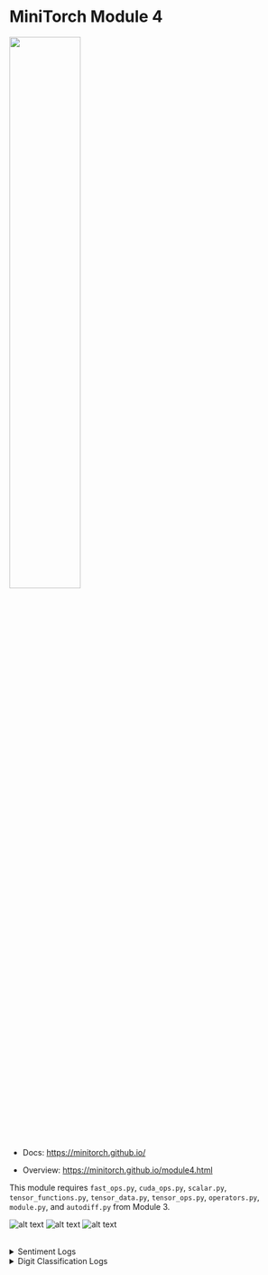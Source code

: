 # MiniTorch Module 4

<img src="https://minitorch.github.io/minitorch.svg" width="50%">

* Docs: https://minitorch.github.io/

* Overview: https://minitorch.github.io/module4.html

This module requires `fast_ops.py`, `cuda_ops.py`, `scalar.py`, `tensor_functions.py`, `tensor_data.py`, `tensor_ops.py`, `operators.py`, `module.py`, and `autodiff.py` from Module 3.


![alt text](<Screenshot 2024-09-26 at 9.43.41 PM.png>) ![alt text](<Screenshot 2024-09-26 at 9.47.46 PM.png>) ![alt text](<Screenshot 2024-09-26 at 9.54.48 PM.png>)

<br>
<details>
  <summary>Sentiment Logs</summary>
Epoch 1, loss 31.540143335894854, train accuracy: 48.22%
Validation accuracy: 48.00%
Best Valid accuracy: 48.00%
Epoch 2, loss 31.28255316865762, train accuracy: 48.00%
Validation accuracy: 48.00%
Best Valid accuracy: 48.00%
Epoch 3, loss 31.062404153363605, train accuracy: 52.22%
Validation accuracy: 52.00%
Best Valid accuracy: 52.00%
Epoch 4, loss 30.871862138793873, train accuracy: 54.44%
Validation accuracy: 59.00%
Best Valid accuracy: 59.00%
Epoch 5, loss 30.72311386181878, train accuracy: 58.22%
Validation accuracy: 56.00%
Best Valid accuracy: 59.00%
Epoch 6, loss 30.53801594242657, train accuracy: 58.67%
Validation accuracy: 51.00%
Best Valid accuracy: 59.00%
Epoch 7, loss 30.25123816611614, train accuracy: 59.56%
Validation accuracy: 56.00%
Best Valid accuracy: 59.00%
Epoch 8, loss 29.924800230160187, train accuracy: 61.78%
Validation accuracy: 55.00%
Best Valid accuracy: 59.00%
Epoch 9, loss 29.659754809456498, train accuracy: 64.89%
Validation accuracy: 66.00%
Best Valid accuracy: 66.00%
Epoch 10, loss 29.220017477272133, train accuracy: 64.89%
Validation accuracy: 57.00%
Best Valid accuracy: 66.00%
Epoch 11, loss 28.851252857318, train accuracy: 66.22%
Validation accuracy: 64.00%
Best Valid accuracy: 66.00%
Epoch 12, loss 28.58507574826587, train accuracy: 68.22%
Validation accuracy: 65.00%
Best Valid accuracy: 66.00%
Epoch 13, loss 28.319204179887656, train accuracy: 68.89%
Validation accuracy: 56.00%
Best Valid accuracy: 66.00%
Epoch 14, loss 27.781786193312804, train accuracy: 68.44%
Validation accuracy: 65.00%
Best Valid accuracy: 66.00%
Epoch 15, loss 27.057721024318358, train accuracy: 72.67%
Validation accuracy: 64.00%
Best Valid accuracy: 66.00%
Epoch 16, loss 26.553467554620955, train accuracy: 72.22%
Validation accuracy: 68.00%
Best Valid accuracy: 68.00%
Epoch 17, loss 25.71225689747285, train accuracy: 73.11%
Validation accuracy: 64.00%
Best Valid accuracy: 68.00%
Epoch 18, loss 25.107857352869296, train accuracy: 74.22%
Validation accuracy: 72.00%
Best Valid accuracy: 72.00%
Epoch 19, loss 24.73976091621588, train accuracy: 75.78%
Validation accuracy: 72.00%
Best Valid accuracy: 72.00%
Epoch 20, loss 24.277838561686572, train accuracy: 73.56%
Validation accuracy: 70.00%
Best Valid accuracy: 72.00%
Epoch 21, loss 23.38549637451655, train accuracy: 74.89%
Validation accuracy: 71.00%
Best Valid accuracy: 72.00%
Epoch 22, loss 22.750803671827928, train accuracy: 77.56%
Validation accuracy: 71.00%
Best Valid accuracy: 72.00%
Epoch 23, loss 22.00714940086367, train accuracy: 76.44%
Validation accuracy: 68.00%
Best Valid accuracy: 72.00%
Epoch 24, loss 21.560791828079783, train accuracy: 78.22%
Validation accuracy: 75.00%
Best Valid accuracy: 75.00%
Epoch 25, loss 21.214286631203024, train accuracy: 77.56%
Validation accuracy: 73.00%
Best Valid accuracy: 75.00%
Epoch 26, loss 20.494719039843954, train accuracy: 79.11%
Validation accuracy: 78.00%
Best Valid accuracy: 78.00%
Epoch 27, loss 19.190495767772727, train accuracy: 82.00%
Validation accuracy: 76.00%
Best Valid accuracy: 78.00%
Epoch 28, loss 19.433677035061514, train accuracy: 80.67%
Validation accuracy: 77.00%
Best Valid accuracy: 78.00%
Epoch 29, loss 18.113035330338683, train accuracy: 84.00%
Validation accuracy: 77.00%
Best Valid accuracy: 78.00%
Epoch 30, loss 18.243729279978723, train accuracy: 78.67%
Validation accuracy: 79.00%
Best Valid accuracy: 79.00%
Epoch 31, loss 17.828743911326722, train accuracy: 80.67%
Validation accuracy: 73.00%
Best Valid accuracy: 79.00%
Epoch 32, loss 17.396611511507068, train accuracy: 81.56%
Validation accuracy: 72.00%
Best Valid accuracy: 79.00%
Epoch 33, loss 17.016795874087506, train accuracy: 81.11%
Validation accuracy: 79.00%
Best Valid accuracy: 79.00%
Epoch 34, loss 16.12716088435038, train accuracy: 84.44%
Validation accuracy: 72.00%
Best Valid accuracy: 79.00%
Epoch 35, loss 16.08718879612616, train accuracy: 81.78%
Validation accuracy: 79.00%
Best Valid accuracy: 79.00%
  </details>

  <details>
  <summary>Digit Classification Logs</summary>
Epoch 1 loss 2.3118167529229825 valid acc 2/16
Epoch 1 loss 11.540774241323527 valid acc 2/16
Epoch 1 loss 11.52682416285351 valid acc 2/16
Epoch 1 loss 11.56202653650995 valid acc 2/16
Epoch 1 loss 11.479218944126252 valid acc 2/16
Epoch 1 loss 11.505141326031664 valid acc 2/16
Epoch 1 loss 11.499201308133145 valid acc 2/16
Epoch 1 loss 11.451345065023595 valid acc 2/16
Epoch 1 loss 11.421888663596603 valid acc 2/16
Epoch 1 loss 11.395888578203882 valid acc 2/16
Epoch 1 loss 11.074114529413885 valid acc 4/16
Epoch 1 loss 10.827926751651052 valid acc 10/16
Epoch 1 loss 9.803673219288317 valid acc 6/16
Epoch 1 loss 9.725917093374344 valid acc 12/16
Epoch 1 loss 8.365938614737168 valid acc 6/16
Epoch 1 loss 7.415117546683754 valid acc 7/16
Epoch 1 loss 10.064081458839006 valid acc 8/16
Epoch 1 loss 7.716727883643321 valid acc 10/16
Epoch 1 loss 7.620089829864657 valid acc 12/16
Epoch 1 loss 6.7179080615800215 valid acc 12/16
Epoch 1 loss 5.394277957502319 valid acc 11/16
Epoch 1 loss 4.446107062731918 valid acc 14/16
Epoch 1 loss 5.693171575057088 valid acc 7/16
Epoch 1 loss 5.784658918758227 valid acc 12/16
Epoch 1 loss 4.207419855168619 valid acc 8/16
Epoch 1 loss 8.851852649371642 valid acc 12/16
Epoch 1 loss 5.596201759029712 valid acc 13/16
Epoch 1 loss 3.936217235600693 valid acc 11/16
Epoch 1 loss 3.8156257580407873 valid acc 13/16
Epoch 1 loss 3.6421494959072134 valid acc 11/16
Epoch 1 loss 4.961996568467115 valid acc 10/16
Epoch 1 loss 4.233520856916943 valid acc 13/16
Epoch 1 loss 3.3337945834365006 valid acc 12/16
Epoch 1 loss 4.349084212458167 valid acc 13/16
Epoch 1 loss 7.579572545861561 valid acc 10/16
Epoch 1 loss 4.653357768360573 valid acc 12/16
Epoch 1 loss 3.326946640566613 valid acc 10/16
Epoch 1 loss 4.290434646741125 valid acc 13/16
Epoch 1 loss 5.01646130332421 valid acc 14/16
Epoch 1 loss 3.150870363534642 valid acc 14/16
Epoch 1 loss 3.8835184907985494 valid acc 13/16
Epoch 1 loss 4.07010014861375 valid acc 14/16
Epoch 1 loss 3.324972793800379 valid acc 15/16
Epoch 1 loss 2.7924410841712133 valid acc 13/16
Epoch 1 loss 4.6687352127680235 valid acc 13/16
Epoch 1 loss 3.4124104827722834 valid acc 15/16
Epoch 1 loss 4.209250038118769 valid acc 13/16
Epoch 1 loss 3.287676388711394 valid acc 15/16
Epoch 1 loss 2.825656899402642 valid acc 14/16
Epoch 1 loss 3.2467496629378787 valid acc 13/16
Epoch 1 loss 2.9967417162753778 valid acc 13/16
Epoch 1 loss 3.5389253596280916 valid acc 15/16
Epoch 1 loss 3.4801642984857173 valid acc 13/16
Epoch 1 loss 2.482016116480963 valid acc 12/16
Epoch 1 loss 3.9656624236015903 valid acc 14/16
Epoch 1 loss 2.124282065518588 valid acc 14/16
Epoch 1 loss 2.7508750918962295 valid acc 13/16
Epoch 1 loss 4.019574021661466 valid acc 12/16
Epoch 1 loss 3.6166616465538333 valid acc 13/16
Epoch 1 loss 2.2529793456772844 valid acc 14/16
Epoch 1 loss 2.8045627861620446 valid acc 13/16
Epoch 1 loss 3.421082950861927 valid acc 13/16
Epoch 1 loss 3.608069961826478 valid acc 15/16
Epoch 2 loss 0.29901938826747265 valid acc 15/16
Epoch 2 loss 2.332984722439058 valid acc 15/16
Epoch 2 loss 2.906855067828081 valid acc 15/16
Epoch 2 loss 3.1678486047685293 valid acc 15/16
Epoch 2 loss 2.6800654810524898 valid acc 14/16
Epoch 2 loss 2.1760915517200967 valid acc 14/16
Epoch 2 loss 1.9074746172867039 valid acc 14/16
Epoch 2 loss 2.7722018784971882 valid acc 15/16
Epoch 2 loss 4.1381752223577255 valid acc 15/16
Epoch 2 loss 3.053070153984968 valid acc 15/16
Epoch 2 loss 2.411744104968878 valid acc 15/16
Epoch 2 loss 3.6282090705798558 valid acc 15/16
Epoch 2 loss 2.4467052250780608 valid acc 15/16
Epoch 2 loss 2.721121920542063 valid acc 14/16
Epoch 2 loss 2.72664277176743 valid acc 15/16
Epoch 2 loss 1.8600675702948002 valid acc 14/16
Epoch 2 loss 3.476887289798209 valid acc 14/16
Epoch 2 loss 2.3135033456579097 valid acc 15/16
Epoch 2 loss 2.1188671263495276 valid acc 14/16
Epoch 2 loss 2.033136316750255 valid acc 14/16
Epoch 2 loss 1.7908704863402236 valid acc 14/16
Epoch 2 loss 2.3617255309027247 valid acc 15/16
Epoch 2 loss 1.6476534990782556 valid acc 13/16
Epoch 2 loss 2.835456911745117 valid acc 14/16
Epoch 2 loss 1.3185785239712136 valid acc 13/16
Epoch 2 loss 2.799180479305195 valid acc 14/16
Epoch 2 loss 1.8171906886034617 valid acc 14/16
Epoch 2 loss 1.9238523463172073 valid acc 16/16
Epoch 2 loss 2.699493133237172 valid acc 15/16
Epoch 2 loss 1.5124185863028756 valid acc 14/16
Epoch 2 loss 2.4259104038190804 valid acc 13/16
Epoch 2 loss 2.162617775605671 valid acc 14/16
Epoch 2 loss 1.3232625984634245 valid acc 15/16
Epoch 2 loss 1.3816301943556337 valid acc 15/16
Epoch 2 loss 4.853021121609118 valid acc 15/16
Epoch 2 loss 2.3046621486903875 valid acc 15/16
Epoch 2 loss 1.7323569917672332 valid acc 12/16
Epoch 2 loss 2.147353657722743 valid acc 14/16
Epoch 2 loss 2.383398368854384 valid acc 14/16
Epoch 2 loss 2.2267143135074816 valid acc 15/16
Epoch 2 loss 1.8999102691568155 valid acc 16/16
Epoch 2 loss 2.941406388443354 valid acc 16/16
Epoch 2 loss 2.025573328713999 valid acc 15/16
Epoch 2 loss 1.750576537481809 valid acc 16/16
Epoch 2 loss 2.396892342293326 valid acc 15/16
Epoch 2 loss 1.7887810898707555 valid acc 16/16
Epoch 2 loss 1.8711086113197575 valid acc 16/16
Epoch 2 loss 2.1382369770536367 valid acc 16/16
Epoch 2 loss 1.354168896740163 valid acc 16/16
Epoch 2 loss 1.4005813368819502 valid acc 16/16
Epoch 2 loss 0.9985376106417079 valid acc 15/16
Epoch 2 loss 1.4371010536179143 valid acc 15/16
Epoch 2 loss 2.0043752722326227 valid acc 15/16
Epoch 2 loss 1.6634536624776697 valid acc 15/16
Epoch 2 loss 2.5121380604400994 valid acc 15/16
Epoch 2 loss 1.0345910008568657 valid acc 13/16
Epoch 2 loss 1.406332365792315 valid acc 15/16
Epoch 2 loss 1.5927060866038676 valid acc 14/16
Epoch 2 loss 2.116409088762099 valid acc 14/16
Epoch 2 loss 1.347800795991823 valid acc 15/16
Epoch 2 loss 2.2083325125335653 valid acc 13/16
Epoch 2 loss 2.273883732181361 valid acc 13/16
Epoch 2 loss 2.525446045209285 valid acc 14/16
Epoch 3 loss 0.07336561712654094 valid acc 15/16
Epoch 3 loss 1.5637513498550435 valid acc 14/16
Epoch 3 loss 1.9363456251803215 valid acc 16/16
Epoch 3 loss 1.5044908203128098 valid acc 15/16
Epoch 3 loss 1.2326036510354155 valid acc 15/16
Epoch 3 loss 1.601436827826729 valid acc 16/16
Epoch 3 loss 1.459856644820687 valid acc 16/16
Epoch 3 loss 1.2048704092181364 valid acc 16/16
Epoch 3 loss 1.7045309500092198 valid acc 16/16
Epoch 3 loss 1.1850871832664343 valid acc 14/16
Epoch 3 loss 1.7346454890831164 valid acc 15/16
Epoch 3 loss 3.1579635060575737 valid acc 16/16
Epoch 3 loss 2.139850136607091 valid acc 16/16
Epoch 3 loss 3.010421970921483 valid acc 16/16
Epoch 3 loss 2.388685022007677 valid acc 15/16
Epoch 3 loss 2.0109359889348513 valid acc 14/16
Epoch 3 loss 2.657116412606449 valid acc 15/16
Epoch 3 loss 1.764700422423753 valid acc 14/16
Epoch 3 loss 1.4549153426338939 valid acc 15/16
Epoch 3 loss 1.3751282919260053 valid acc 15/16
Epoch 3 loss 1.6545222273047258 valid acc 14/16
Epoch 3 loss 2.1881798114992943 valid acc 14/16
Epoch 3 loss 0.837587071872385 valid acc 16/16
Epoch 3 loss 1.3517879937436619 valid acc 14/16
Epoch 3 loss 1.3582824609932844 valid acc 15/16
Epoch 3 loss 1.7805730183806552 valid acc 16/16
Epoch 3 loss 1.314091533018736 valid acc 16/16
Epoch 3 loss 0.9214909589068738 valid acc 16/16
Epoch 3 loss 1.1234553237508578 valid acc 15/16
Epoch 3 loss 0.7710897222840827 valid acc 15/16
Epoch 3 loss 2.92675203821482 valid acc 13/16
Epoch 3 loss 1.7054221024221174 valid acc 15/16
Epoch 3 loss 0.969449137421673 valid acc 15/16
Epoch 3 loss 1.260948422460993 valid acc 15/16
Epoch 3 loss 1.8623227797270725 valid acc 15/16
Epoch 3 loss 2.2443279521914974 valid acc 14/16
Epoch 3 loss 1.1379361104826535 valid acc 15/16
Epoch 3 loss 1.5273767383162087 valid acc 14/16
Epoch 3 loss 1.184720883870642 valid acc 16/16
Epoch 3 loss 1.3357227883618765 valid acc 15/16
Epoch 3 loss 0.9320958830263288 valid acc 15/16
Epoch 3 loss 1.8711847918140974 valid acc 16/16
Epoch 3 loss 1.3486499459796049 valid acc 15/16
Epoch 3 loss 0.981216528433352 valid acc 15/16
Epoch 3 loss 1.6772280164222015 valid acc 16/16
Epoch 3 loss 0.8612224343463322 valid acc 15/16
Epoch 3 loss 1.3395450550478296 valid acc 15/16
Epoch 3 loss 1.6356214241145524 valid acc 15/16
Epoch 3 loss 0.8057426982532215 valid acc 16/16
Epoch 3 loss 1.4223524484499563 valid acc 16/16
Epoch 3 loss 1.071071870986307 valid acc 15/16
Epoch 3 loss 1.183074731037403 valid acc 16/16
Epoch 3 loss 1.5167627365472742 valid acc 16/16
Epoch 3 loss 1.1379238079291407 valid acc 16/16
Epoch 3 loss 1.306294979762376 valid acc 15/16
Epoch 3 loss 1.208855664664387 valid acc 15/16
Epoch 3 loss 0.8297502177580992 valid acc 14/16
Epoch 3 loss 1.0896189981332354 valid acc 14/16
Epoch 3 loss 1.3327311040127934 valid acc 14/16
Epoch 3 loss 1.481812965640711 valid acc 13/16
Epoch 3 loss 1.5986913059361634 valid acc 13/16
Epoch 3 loss 1.7053019033463759 valid acc 13/16
Epoch 3 loss 1.950776805457175 valid acc 16/16
Epoch 4 loss 0.020209625902295726 valid acc 16/16
Epoch 4 loss 1.1195547663189775 valid acc 15/16
Epoch 4 loss 2.281288945305111 valid acc 15/16
Epoch 4 loss 1.4980188880114766 valid acc 15/16
Epoch 4 loss 0.9926883361414789 valid acc 15/16
Epoch 4 loss 0.6634614075905582 valid acc 15/16
Epoch 4 loss 1.7076987698200896 valid acc 15/16
Epoch 4 loss 1.2224767315226301 valid acc 15/16
Epoch 4 loss 1.9065982403212178 valid acc 15/16
Epoch 4 loss 0.816857759842329 valid acc 15/16
Epoch 4 loss 1.2033529925198243 valid acc 16/16
Epoch 4 loss 1.903948936885031 valid acc 16/16
Epoch 4 loss 1.7708811998678857 valid acc 15/16
Epoch 4 loss 1.9080805877869387 valid acc 15/16
Epoch 4 loss 1.6124726571501529 valid acc 15/16
Epoch 4 loss 1.1753998314555028 valid acc 15/16
Epoch 4 loss 2.1510114893680417 valid acc 15/16
Epoch 4 loss 1.3899647213922806 valid acc 15/16
Epoch 4 loss 1.7161315767160141 valid acc 15/16
Epoch 4 loss 1.3673076810924938 valid acc 15/16
Epoch 4 loss 1.5557020559989307 valid acc 15/16
Epoch 4 loss 0.9298116946813753 valid acc 15/16
Epoch 4 loss 0.48858872283159105 valid acc 15/16
Epoch 4 loss 1.3068389904671829 valid acc 14/16
Epoch 4 loss 0.8217804254773129 valid acc 14/16
Epoch 4 loss 0.9950572099505326 valid acc 15/16
Epoch 4 loss 1.2411693994004163 valid acc 14/16
Epoch 4 loss 1.3560183534540866 valid acc 15/16
Epoch 4 loss 1.4453783056382021 valid acc 15/16
Epoch 4 loss 0.3796715890287959 valid acc 14/16
Epoch 4 loss 1.1104175705120378 valid acc 14/16
Epoch 4 loss 1.1963698197938064 valid acc 13/16
Epoch 4 loss 0.8484847144578429 valid acc 15/16
Epoch 4 loss 1.1150670535814913 valid acc 15/16
Epoch 4 loss 1.6484488181757335 valid acc 16/16
Epoch 4 loss 1.3661355918764504 valid acc 16/16
Epoch 4 loss 1.3066127193195167 valid acc 15/16
Epoch 4 loss 0.9528080483546011 valid acc 15/16
Epoch 4 loss 1.1700507130245794 valid acc 16/16
Epoch 4 loss 1.6148640640536336 valid acc 16/16
Epoch 4 loss 0.5967950398951971 valid acc 16/16
Epoch 4 loss 1.3902113781996537 valid acc 16/16
Epoch 4 loss 0.8986401165655244 valid acc 15/16
Epoch 4 loss 0.7104793936757956 valid acc 15/16
Epoch 4 loss 1.6342515514702303 valid acc 15/16
Epoch 4 loss 1.2893115874245766 valid acc 15/16
Epoch 4 loss 1.1284604743398918 valid acc 16/16
Epoch 4 loss 1.2946722844059422 valid acc 15/16
Epoch 4 loss 1.0167046584047952 valid acc 15/16
Epoch 4 loss 0.9737354758535651 valid acc 16/16
Epoch 4 loss 0.7085443730134904 valid acc 16/16
Epoch 4 loss 0.9528309095392062 valid acc 16/16
Epoch 4 loss 1.2156504689340948 valid acc 15/16
Epoch 4 loss 1.186459979362373 valid acc 15/16
Epoch 4 loss 1.025800013370754 valid acc 16/16
Epoch 4 loss 0.8523500223348959 valid acc 16/16
Epoch 4 loss 1.0178535559723598 valid acc 15/16
Epoch 4 loss 1.4764215237495883 valid acc 15/16
Epoch 4 loss 1.2062715547746605 valid acc 15/16
Epoch 4 loss 0.9723763022572972 valid acc 15/16
Epoch 4 loss 0.9196250492041238 valid acc 15/16
Epoch 4 loss 0.5432825048815484 valid acc 16/16
Epoch 4 loss 1.6923236768345968 valid acc 16/16
Epoch 5 loss 0.01711866097697875 valid acc 16/16
Epoch 5 loss 1.0229639660575416 valid acc 16/16
Epoch 5 loss 1.5584961844378875 valid acc 16/16
Epoch 5 loss 0.9401318544138203 valid acc 16/16
Epoch 5 loss 0.9158947151278205 valid acc 15/16
Epoch 5 loss 0.6454343547608207 valid acc 16/16
Epoch 5 loss 1.4617727683158819 valid acc 15/16
Epoch 5 loss 1.1369470850418537 valid acc 15/16
Epoch 5 loss 1.1195784386289183 valid acc 15/16
Epoch 5 loss 0.6448728841252778 valid acc 16/16
Epoch 5 loss 0.8414580160598626 valid acc 16/16
Epoch 5 loss 2.713002089976727 valid acc 15/16
Epoch 5 loss 1.4397437509399156 valid acc 16/16
Epoch 5 loss 2.559053397551606 valid acc 16/16
Epoch 5 loss 1.305989769853106 valid acc 16/16
Epoch 5 loss 0.9272800571033997 valid acc 15/16
Epoch 5 loss 1.6158142248801401 valid acc 16/16
Epoch 5 loss 1.1204492985827461 valid acc 15/16
Epoch 5 loss 0.7565054091803187 valid acc 16/16
Epoch 5 loss 1.0871799903792172 valid acc 16/16
Epoch 5 loss 0.8304595899037003 valid acc 15/16
Epoch 5 loss 0.8637278898797193 valid acc 16/16
Epoch 5 loss 0.2913584184176001 valid acc 16/16
Epoch 5 loss 0.390071656570688 valid acc 16/16
Epoch 5 loss 0.8551789041907019 valid acc 14/16
Epoch 5 loss 0.8628264795613727 valid acc 16/16
Epoch 5 loss 0.585854995536828 valid acc 16/16
Epoch 5 loss 0.5848398346629206 valid acc 14/16
Epoch 5 loss 0.5464828680387224 valid acc 14/16
Epoch 5 loss 0.3440858909097012 valid acc 15/16
Epoch 5 loss 1.789847413200388 valid acc 15/16
Epoch 5 loss 1.3879037583306724 valid acc 15/16
Epoch 5 loss 0.9283399737351519 valid acc 16/16
Epoch 5 loss 0.6237083381493265 valid acc 15/16
Epoch 5 loss 1.632892737934883 valid acc 16/16
Epoch 5 loss 0.7161511482402099 valid acc 16/16
Epoch 5 loss 0.6364396481326378 valid acc 15/16
Epoch 5 loss 1.1466170392803998 valid acc 14/16
Epoch 5 loss 1.233907455891994 valid acc 15/16
Epoch 5 loss 0.9731964229550857 valid acc 14/16
Epoch 5 loss 0.7689949027996279 valid acc 16/16
Epoch 5 loss 1.5155295839253817 valid acc 16/16
Epoch 5 loss 0.7030683824151824 valid acc 16/16
Epoch 5 loss 0.4723108889464366 valid acc 16/16
Epoch 5 loss 0.8444194660895263 valid acc 15/16
Epoch 5 loss 0.3420784217498772 valid acc 15/16
Epoch 5 loss 1.0159402721202762 valid acc 16/16
Epoch 5 loss 0.9702777456857776 valid acc 16/16
Epoch 5 loss 0.8987924999188976 valid acc 15/16
Epoch 5 loss 1.0540154706336482 valid acc 16/16
Epoch 5 loss 0.39427431561264603 valid acc 16/16
Epoch 5 loss 0.5486262375989829 valid acc 16/16
Epoch 5 loss 1.1837059015121334 valid acc 16/16
Epoch 5 loss 0.5661052103859339 valid acc 16/16
Epoch 5 loss 0.7081008329222991 valid acc 16/16
Epoch 5 loss 0.7048072109953376 valid acc 16/16
Epoch 5 loss 0.8652166323508363 valid acc 16/16
Epoch 5 loss 1.3697479175800142 valid acc 16/16
Epoch 5 loss 0.7618682826859761 valid acc 16/16
Epoch 5 loss 0.6761711611349931 valid acc 16/16
Epoch 5 loss 1.1372638721645245 valid acc 16/16
Epoch 5 loss 0.7484222375346333 valid acc 16/16
Epoch 5 loss 1.3740719486725232 valid acc 16/16
Epoch 6 loss 0.05672950687339588 valid acc 16/16
Epoch 6 loss 0.7295165638190428 valid acc 16/16
Epoch 6 loss 1.4204404357465248 valid acc 16/16
Epoch 6 loss 1.2507975211711242 valid acc 16/16
Epoch 6 loss 0.8493247342415478 valid acc 16/16
Epoch 6 loss 0.6028674591351746 valid acc 16/16
Epoch 6 loss 1.101652304477006 valid acc 16/16
Epoch 6 loss 1.975378559326749 valid acc 16/16
Epoch 6 loss 1.462504457332848 valid acc 15/16
Epoch 6 loss 0.6688295213571269 valid acc 16/16
Epoch 6 loss 0.867105385458528 valid acc 15/16
Epoch 6 loss 1.2912071950981052 valid acc 16/16
Epoch 6 loss 1.2072201100290787 valid acc 16/16
Epoch 6 loss 1.340953697286151 valid acc 16/16
Epoch 6 loss 1.9396597542715184 valid acc 16/16
Epoch 6 loss 1.145425181608819 valid acc 16/16
Epoch 6 loss 1.1587403483485015 valid acc 16/16
Epoch 6 loss 0.9895473571887841 valid acc 16/16
Epoch 6 loss 0.8383164371839102 valid acc 16/16
Epoch 6 loss 0.5164958805033543 valid acc 16/16
Epoch 6 loss 1.254513052074787 valid acc 15/16
Epoch 6 loss 0.8948966843095347 valid acc 15/16
Epoch 6 loss 0.3532343194513818 valid acc 16/16
Epoch 6 loss 0.37747477290587805 valid acc 15/16
Epoch 6 loss 1.0387071964941725 valid acc 16/16
Epoch 6 loss 0.844785578815151 valid acc 16/16
Epoch 6 loss 0.6834823135623157 valid acc 16/16
Epoch 6 loss 0.7430422992153333 valid acc 16/16
Epoch 6 loss 0.5197370719273645 valid acc 16/16
Epoch 6 loss 0.7719366056153343 valid acc 15/16
Epoch 6 loss 0.8874414848251083 valid acc 16/16
Epoch 6 loss 0.6138050880679079 valid acc 16/16
Epoch 6 loss 0.4129305235204098 valid acc 16/16
Epoch 6 loss 0.2547368365472206 valid acc 16/16
Epoch 6 loss 1.1495204991622778 valid acc 16/16
Epoch 6 loss 0.8597807813970249 valid acc 15/16
Epoch 6 loss 0.7210105859177679 valid acc 15/16
Epoch 6 loss 1.4630389384856313 valid acc 16/16
Epoch 6 loss 0.501374577980204 valid acc 15/16
Epoch 6 loss 0.564683947716916 valid acc 15/16
Epoch 6 loss 0.16121974599951902 valid acc 15/16
Epoch 6 loss 1.3212933604094967 valid acc 16/16
Epoch 6 loss 0.8013571911777055 valid acc 16/16
Epoch 6 loss 0.5582854640777511 valid acc 15/16
Epoch 6 loss 0.9981605288083151 valid acc 16/16
Epoch 6 loss 0.6303745206996904 valid acc 16/16
Epoch 6 loss 0.6518652132317888 valid acc 15/16
Epoch 6 loss 0.9289967273246774 valid acc 16/16
Epoch 6 loss 0.9529591243291816 valid acc 16/16
Epoch 6 loss 0.8966118354221588 valid acc 16/16
Epoch 6 loss 0.26998207136461044 valid acc 16/16
Epoch 6 loss 0.47751251422197366 valid acc 15/16
Epoch 6 loss 0.7776648023808771 valid acc 16/16
Epoch 6 loss 0.42310270824239393 valid acc 16/16
Epoch 6 loss 0.5394878254836083 valid acc 16/16
Epoch 6 loss 0.687886446077801 valid acc 16/16
Epoch 6 loss 0.769121252134196 valid acc 16/16
Epoch 6 loss 0.9425724524307654 valid acc 16/16
Epoch 6 loss 1.288743793046839 valid acc 16/16
Epoch 6 loss 0.7614951834832772 valid acc 15/16
Epoch 6 loss 0.9022797870337744 valid acc 14/16
Epoch 6 loss 0.7131338062609369 valid acc 16/16
Epoch 6 loss 0.9811324658611147 valid acc 16/16
Epoch 7 loss 0.007462527694048509 valid acc 16/16
Epoch 7 loss 1.1853327594519922 valid acc 15/16
Epoch 7 loss 1.343337271268601 valid acc 15/16
Epoch 7 loss 0.5323175327156733 valid acc 15/16
Epoch 7 loss 0.5307435372204693 valid acc 15/16
Epoch 7 loss 0.3400946278491841 valid acc 16/16
Epoch 7 loss 0.8366010144225197 valid acc 15/16
Epoch 7 loss 1.1575501962473256 valid acc 16/16
Epoch 7 loss 0.4272282758114516 valid acc 15/16
Epoch 7 loss 0.36064319463078226 valid acc 16/16
Epoch 7 loss 0.9291874681879319 valid acc 16/16
Epoch 7 loss 1.1016125967934902 valid acc 15/16
Epoch 7 loss 0.8670037684903288 valid acc 15/16
Epoch 7 loss 1.018978711203289 valid acc 15/16
Epoch 7 loss 1.7135791069920012 valid acc 15/16
Epoch 7 loss 0.7819273748121356 valid acc 15/16
Epoch 7 loss 1.7983170304074256 valid acc 15/16
Epoch 7 loss 1.0708068857539517 valid acc 15/16
Epoch 7 loss 1.3383472110948345 valid acc 15/16
Epoch 7 loss 0.6248226330970017 valid acc 15/16
Epoch 7 loss 1.0244301367222466 valid acc 14/16
Epoch 7 loss 0.6020179118837193 valid acc 15/16
Epoch 7 loss 0.13316120126355957 valid acc 15/16
Epoch 7 loss 0.46568466210334714 valid acc 14/16
Epoch 7 loss 0.5261433572745995 valid acc 15/16
Epoch 7 loss 0.6067121475844722 valid acc 16/16
Epoch 7 loss 1.0674977698220718 valid acc 16/16
Epoch 7 loss 0.7055769075946388 valid acc 16/16
Epoch 7 loss 0.9662188844911479 valid acc 16/16
Epoch 7 loss 0.3450919316598854 valid acc 15/16
Epoch 7 loss 0.9183385136938539 valid acc 15/16
Epoch 7 loss 0.6483038653579799 valid acc 16/16
Epoch 7 loss 0.468118018153901 valid acc 15/16
Epoch 7 loss 0.8467349333343741 valid acc 15/16
Epoch 7 loss 1.0433477846946781 valid acc 16/16
Epoch 7 loss 0.5239719479412269 valid acc 15/16
Epoch 7 loss 1.356263021713055 valid acc 15/16
Epoch 7 loss 0.8010055193017814 valid acc 16/16
Epoch 7 loss 1.3693517424138781 valid acc 15/16
Epoch 7 loss 0.6926832422685641 valid acc 15/16
Epoch 7 loss 0.450518331734217 valid acc 16/16
Epoch 7 loss 0.8905745126417451 valid acc 16/16
Epoch 7 loss 0.6070693167757328 valid acc 15/16
Epoch 7 loss 0.2633768743861203 valid acc 16/16
Epoch 7 loss 0.8824884744256511 valid acc 16/16
Epoch 7 loss 0.8497999508915184 valid acc 16/16
Epoch 7 loss 1.1223949704590508 valid acc 16/16
Epoch 7 loss 1.0103367599053878 valid acc 16/16
Epoch 7 loss 0.6332320228977749 valid acc 16/16
Epoch 7 loss 0.7090266301076509 valid acc 16/16
Epoch 7 loss 0.6971873542595457 valid acc 16/16
Epoch 7 loss 0.7265403069130781 valid acc 16/16
Epoch 7 loss 0.8742759285809822 valid acc 16/16
Epoch 7 loss 0.3388341839006195 valid acc 16/16
Epoch 7 loss 0.6363737906122977 valid acc 16/16
Epoch 7 loss 0.420658941144771 valid acc 16/16
Epoch 7 loss 0.8327866231438166 valid acc 15/16
Epoch 7 loss 0.8489365241614084 valid acc 15/16
Epoch 7 loss 0.7951417958725192 valid acc 16/16
Epoch 7 loss 0.7332230700518308 valid acc 16/16
Epoch 7 loss 0.6879793543666946 valid acc 16/16
Epoch 7 loss 0.2578120931345194 valid acc 16/16
Epoch 7 loss 0.6238650126423175 valid acc 16/16
Epoch 8 loss 0.012310194450063403 valid acc 16/16
Epoch 8 loss 0.820860748704999 valid acc 15/16
Epoch 8 loss 1.5694846616088276 valid acc 15/16
Epoch 8 loss 0.5798611719098948 valid acc 15/16
Epoch 8 loss 0.6210151726288055 valid acc 15/16
Epoch 8 loss 0.8018531815255445 valid acc 15/16
Epoch 8 loss 1.1934998613621373 valid acc 16/16
Epoch 8 loss 0.8053102539471877 valid acc 16/16
Epoch 8 loss 1.0894416076227853 valid acc 16/16
Epoch 8 loss 0.4774327052788585 valid acc 16/16
Epoch 8 loss 0.6681077648294468 valid acc 16/16
Epoch 8 loss 1.0404937734192536 valid acc 16/16
Epoch 8 loss 1.0239619344446367 valid acc 16/16
Epoch 8 loss 1.1389813448125794 valid acc 16/16
Epoch 8 loss 0.9062988328498067 valid acc 15/16
Epoch 8 loss 1.0264136794727208 valid acc 15/16
Epoch 8 loss 1.5060350525462545 valid acc 16/16
Epoch 8 loss 0.7112840063207478 valid acc 15/16
Epoch 8 loss 0.8166222205046718 valid acc 15/16
Epoch 8 loss 0.5174974949125885 valid acc 15/16
Epoch 8 loss 1.3259195296372392 valid acc 14/16
Epoch 8 loss 0.49960013192418634 valid acc 15/16
Epoch 8 loss 0.2805666161219199 valid acc 16/16
Epoch 8 loss 0.5642198766149823 valid acc 14/16
Epoch 8 loss 0.723218432367853 valid acc 16/16
Epoch 8 loss 1.0806010737386669 valid acc 16/16
Epoch 8 loss 0.6054410988576399 valid acc 16/16
Epoch 8 loss 0.5303700326893054 valid acc 16/16
Epoch 8 loss 0.21714989984090466 valid acc 16/16
Epoch 8 loss 0.37641448489765217 valid acc 15/16
Epoch 8 loss 0.9164555025334176 valid acc 16/16
Epoch 8 loss 0.6355032186611788 valid acc 15/16
Epoch 8 loss 0.4476989625375386 valid acc 16/16
Epoch 8 loss 0.1397855783744244 valid acc 16/16
Epoch 8 loss 0.6527804736819937 valid acc 16/16
Epoch 8 loss 0.47715889538229855 valid acc 16/16
Epoch 8 loss 0.17839250223639835 valid acc 15/16
Epoch 8 loss 0.676000856383673 valid acc 16/16
Epoch 8 loss 0.8475433269827299 valid acc 16/16
Epoch 8 loss 0.9864883202915925 valid acc 16/16
Epoch 8 loss 0.935036446463823 valid acc 16/16
Epoch 8 loss 0.38428316818725405 valid acc 16/16
Epoch 8 loss 0.6407188914643828 valid acc 16/16
Epoch 8 loss 0.4392589220418365 valid acc 16/16
Epoch 8 loss 0.6455985390364615 valid acc 16/16
Epoch 8 loss 0.7860360776544397 valid acc 15/16
Epoch 8 loss 0.7262699228044871 valid acc 16/16
Epoch 8 loss 0.7532890108096321 valid acc 15/16
Epoch 8 loss 0.3077513062507815 valid acc 15/16
Epoch 8 loss 0.5087569625891852 valid acc 16/16
Epoch 8 loss 0.4444694180308828 valid acc 16/16
Epoch 8 loss 0.49230712703813234 valid acc 16/16
Epoch 8 loss 0.9471138299664392 valid acc 16/16
Epoch 8 loss 0.24598052098214562 valid acc 16/16
Epoch 8 loss 0.5702915498005142 valid acc 15/16
Epoch 8 loss 0.6243962111644246 valid acc 16/16
Epoch 8 loss 0.5233508154641603 valid acc 16/16
Epoch 8 loss 0.7601333026783371 valid acc 15/16
Epoch 8 loss 0.6583600595817574 valid acc 15/16
Epoch 8 loss 0.42552215975514274 valid acc 16/16
Epoch 8 loss 0.3457776481244559 valid acc 16/16
Epoch 8 loss 0.3958283405132862 valid acc 15/16
Epoch 8 loss 0.9247925527005054 valid acc 16/16
Epoch 9 loss 0.02657183329194879 valid acc 16/16
Epoch 9 loss 0.7121547409535234 valid acc 16/16
Epoch 9 loss 1.3652156323940663 valid acc 16/16
Epoch 9 loss 0.3285844800752032 valid acc 16/16
Epoch 9 loss 0.3119048717515659 valid acc 16/16
Epoch 9 loss 0.402608912643866 valid acc 16/16
Epoch 9 loss 1.4010651369537297 valid acc 14/16
Epoch 9 loss 0.9420690196837681 valid acc 15/16
Epoch 9 loss 0.4903030257549412 valid acc 15/16
Epoch 9 loss 0.5145043227523447 valid acc 15/16
Epoch 9 loss 0.3013826043416366 valid acc 15/16
Epoch 9 loss 1.278266950376184 valid acc 14/16
Epoch 9 loss 0.6913657252001808 valid acc 14/16
Epoch 9 loss 0.6523257148423725 valid acc 16/16
Epoch 9 loss 1.0843603463376397 valid acc 16/16
Epoch 9 loss 0.7248644934581331 valid acc 15/16
Epoch 9 loss 1.3123688753159735 valid acc 16/16
Epoch 9 loss 1.0396458294567599 valid acc 16/16
Epoch 9 loss 1.115005819759839 valid acc 16/16
Epoch 9 loss 0.6047825677422034 valid acc 15/16
Epoch 9 loss 0.5414128540885906 valid acc 13/16
Epoch 9 loss 0.5201351576119558 valid acc 15/16
Epoch 9 loss 0.17151498423352554 valid acc 15/16
Epoch 9 loss 0.6184467721354412 valid acc 15/16
Epoch 9 loss 0.599078008373757 valid acc 16/16
Epoch 9 loss 0.8650357906005723 valid acc 16/16
Epoch 9 loss 0.6667731089992659 valid acc 16/16
Epoch 9 loss 0.8239238352586595 valid acc 15/16
Epoch 9 loss 0.4056002152112183 valid acc 16/16
Epoch 9 loss 0.17324996542736848 valid acc 16/16
Epoch 9 loss 1.0156595913964146 valid acc 16/16
Epoch 9 loss 0.6187301997094603 valid acc 16/16
Epoch 9 loss 0.3004723826866594 valid acc 16/16
Epoch 9 loss 0.31230652852823254 valid acc 16/16
Epoch 9 loss 0.786007764967176 valid acc 16/16
Epoch 9 loss 0.39618277017379505 valid acc 16/16
Epoch 9 loss 0.6261019536627277 valid acc 14/16
Epoch 9 loss 0.30331878857551253 valid acc 14/16
Epoch 9 loss 0.6542917680925803 valid acc 15/16
Epoch 9 loss 0.8946710069499847 valid acc 15/16
Epoch 9 loss 0.3381418996904905 valid acc 16/16
Epoch 9 loss 0.868913473145813 valid acc 16/16
Epoch 9 loss 0.4041411028300261 valid acc 16/16
Epoch 9 loss 0.6665629705957781 valid acc 16/16
Epoch 9 loss 1.2884614579318474 valid acc 15/16
Epoch 9 loss 0.4245715171532331 valid acc 16/16
Epoch 9 loss 0.6040559223423305 valid acc 16/16
Epoch 9 loss 0.8901635825155417 valid acc 16/16
Epoch 9 loss 0.6927032082887954 valid acc 16/16
Epoch 9 loss 0.4600894589912664 valid acc 16/16
Epoch 9 loss 0.527236543413244 valid acc 16/16
Epoch 9 loss 0.8042905341660588 valid acc 16/16
Epoch 9 loss 0.7948400981497323 valid acc 16/16
Epoch 9 loss 0.48925993440292775 valid acc 15/16
Epoch 9 loss 0.4762904228019814 valid acc 16/16
Epoch 9 loss 0.205815964607272 valid acc 16/16
Epoch 9 loss 0.41178543970622605 valid acc 16/16
Epoch 9 loss 0.49217252638117925 valid acc 16/16
Epoch 9 loss 0.6044582729634256 valid acc 16/16
Epoch 9 loss 0.5250492682539359 valid acc 16/16
Epoch 9 loss 0.8424706834990345 valid acc 15/16
Epoch 9 loss 0.22371958590018884 valid acc 16/16
Epoch 9 loss 0.36767943862707697 valid acc 16/16
Epoch 10 loss 0.03142489106203237 valid acc 16/16
Epoch 10 loss 0.8694290654160299 valid acc 16/16
Epoch 10 loss 0.8970729904624832 valid acc 16/16
Epoch 10 loss 0.340425507426326 valid acc 16/16
Epoch 10 loss 0.18063305015748726 valid acc 16/16
Epoch 10 loss 0.34503128200971367 valid acc 16/16
Epoch 10 loss 1.1225741725444904 valid acc 16/16
Epoch 10 loss 0.5639366867181972 valid acc 16/16
Epoch 10 loss 0.3572186469196895 valid acc 15/16
Epoch 10 loss 0.5926891488086573 valid acc 16/16
Epoch 10 loss 0.4643587138098659 valid acc 16/16
Epoch 10 loss 1.3873727735742003 valid acc 15/16
Epoch 10 loss 0.7651933182715254 valid acc 16/16
Epoch 10 loss 0.614853991491229 valid acc 16/16
Epoch 10 loss 1.0983648633113654 valid acc 16/16
Epoch 10 loss 0.5749641177087746 valid acc 16/16
Epoch 10 loss 1.4102269040341362 valid acc 16/16
Epoch 10 loss 0.5631264552603509 valid acc 16/16
Epoch 10 loss 0.3703703898253725 valid acc 16/16
Epoch 10 loss 0.46203524675929447 valid acc 16/16
Epoch 10 loss 1.1861455285978582 valid acc 15/16
Epoch 10 loss 0.4156656150881484 valid acc 16/16
Epoch 10 loss 0.10484363095072735 valid acc 16/16
Epoch 10 loss 0.5421869641291129 valid acc 16/16
Epoch 10 loss 0.4133456518837986 valid acc 16/16
Epoch 10 loss 0.6637956915419415 valid acc 16/16
Epoch 10 loss 0.31370265416592924 valid acc 16/16
Epoch 10 loss 0.5946454958760312 valid acc 16/16
Epoch 10 loss 0.4816561962445268 valid acc 16/16
Epoch 10 loss 0.16538106764126517 valid acc 16/16
Epoch 10 loss 0.742385169818333 valid acc 16/16
Epoch 10 loss 0.8519252938429762 valid acc 16/16
Epoch 10 loss 0.4626469150248889 valid acc 16/16
Epoch 10 loss 0.2774442172548602 valid acc 16/16
Epoch 10 loss 0.9063288541599208 valid acc 15/16
Epoch 10 loss 0.5168460931819276 valid acc 15/16
Epoch 10 loss 0.09207973178422513 valid acc 15/16
Epoch 10 loss 0.583198970862221 valid acc 14/16
Epoch 10 loss 0.43061400456650056 valid acc 15/16
Epoch 10 loss 0.5036831110142242 valid acc 15/16
Epoch 10 loss 0.13833566655848994 valid acc 15/16
Epoch 10 loss 0.9513096083311832 valid acc 16/16
Epoch 10 loss 0.361926916137612 valid acc 15/16
Epoch 10 loss 0.19629450448240704 valid acc 16/16
Epoch 10 loss 0.7744328732034964 valid acc 16/16
Epoch 10 loss 0.2188942794140652 valid acc 16/16
Epoch 10 loss 0.4350100757562643 valid acc 16/16
Epoch 10 loss 0.7046006983451538 valid acc 16/16
Epoch 10 loss 0.24420933547676374 valid acc 16/16
Epoch 10 loss 0.3163874009605329 valid acc 16/16
Epoch 10 loss 0.3046716065323821 valid acc 16/16
Epoch 10 loss 0.2883119981414061 valid acc 15/16
Epoch 10 loss 0.7085510144276589 valid acc 15/16
Epoch 10 loss 0.6017704346667512 valid acc 15/16
Epoch 10 loss 0.24874821909287556 valid acc 15/16
Epoch 10 loss 0.2885480995581699 valid acc 16/16
Epoch 10 loss 0.42406996062838853 valid acc 15/16
Epoch 10 loss 1.0943288192074276 valid acc 16/16
Epoch 10 loss 1.1080253469841503 valid acc 15/16
Epoch 10 loss 0.41639405380047856 valid acc 15/16
Epoch 10 loss 0.33860435105372544 valid acc 16/16
Epoch 10 loss 0.15604268254469936 valid acc 16/16
Epoch 10 loss 0.41660254611626796 valid acc 16/16
Epoch 11 loss 0.0017262570809961873 valid acc 16/16
Epoch 13 loss 0.36892733678414935 valid acc 16/16
Epoch 13 loss 0.4240218837819615 valid acc 15/16
Epoch 13 loss 0.5046195466891927 valid acc 14/16
Epoch 13 loss 0.49524438028676576 valid acc 15/16
Epoch 13 loss 0.37563716660408714 valid acc 15/16
Epoch 13 loss 0.32665458079493326 valid acc 15/16
Epoch 13 loss 0.13994983161173558 valid acc 15/16
Epoch 13 loss 0.5851957245208799 valid acc 15/16
Epoch 13 loss 0.1880509638041514 valid acc 15/16
Epoch 13 loss 0.7010473623561052 valid acc 15/16
Epoch 13 loss 0.4325808315709863 valid acc 16/16
Epoch 13 loss 0.6547430051711826 valid acc 15/16
Epoch 13 loss 0.08439055235129331 valid acc 15/16
Epoch 13 loss 0.3829144509898298 valid acc 16/16
Epoch 13 loss 0.2870407030796661 valid acc 16/16
Epoch 13 loss 0.24782395614986727 valid acc 16/16
Epoch 13 loss 0.17442460165221102 valid acc 16/16
Epoch 13 loss 0.40158755294744664 valid acc 16/16
Epoch 13 loss 0.23521318927674623 valid acc 16/16
Epoch 13 loss 0.6250046127448214 valid acc 16/16
Epoch 13 loss 0.32624005785942395 valid acc 16/16
Epoch 13 loss 0.5412808365622641 valid acc 15/16
Epoch 13 loss 0.297458344689228 valid acc 16/16
Epoch 13 loss 0.5310568465376125 valid acc 14/16
Epoch 13 loss 0.3488117679686043 valid acc 15/16
Epoch 13 loss 0.2566343771649171 valid acc 16/16
Epoch 14 loss 0.0012647918689924617 valid acc 15/16
Epoch 14 loss 0.5471571046996822 valid acc 15/16
Epoch 14 loss 0.6189153355262625 valid acc 14/16
Epoch 14 loss 0.35078144909939135 valid acc 14/16
Epoch 14 loss 0.3468222153916467 valid acc 14/16
Epoch 14 loss 0.6278480157883892 valid acc 16/16
Epoch 14 loss 0.8009269628747535 valid acc 14/16
Epoch 14 loss 1.111524364383862 valid acc 14/16
Epoch 14 loss 0.9781485713519696 valid acc 15/16
Epoch 14 loss 0.2111790886455387 valid acc 15/16
Epoch 14 loss 0.3971958494724785 valid acc 15/16
Epoch 14 loss 0.15940928843210553 valid acc 15/16
Epoch 14 loss 0.4119134608163669 valid acc 15/16
Epoch 14 loss 0.6347089299000213 valid acc 15/16
Epoch 14 loss 0.48661256257996305 valid acc 16/16
Epoch 14 loss 0.31150204943599413 valid acc 15/16
Epoch 14 loss 0.9839974583133202 valid acc 15/16
Epoch 14 loss 0.49814117276228775 valid acc 16/16
Epoch 14 loss 0.22287723487844535 valid acc 15/16
Epoch 14 loss 0.22605310990016364 valid acc 15/16
Epoch 14 loss 0.8009190227945441 valid acc 16/16
Epoch 14 loss 0.33299675728146877 valid acc 16/16
Epoch 14 loss 0.18850751473113228 valid acc 16/16
Epoch 14 loss 0.16512256268968528 valid acc 16/16
Epoch 14 loss 0.1205176086246348 valid acc 16/16
Epoch 14 loss 0.740516694848849 valid acc 16/16
Epoch 14 loss 0.5376191310689934 valid acc 16/16
Epoch 14 loss 0.23604154065101451 valid acc 16/16
Epoch 14 loss 0.4445632550933868 valid acc 16/16
Epoch 14 loss 0.2660046194200232 valid acc 16/16
Epoch 14 loss 0.5030468600358737 valid acc 15/16
Epoch 14 loss 0.1396225855616125 valid acc 15/16
Epoch 14 loss 0.1968881795201937 valid acc 15/16
Epoch 14 loss 0.43288283109675635 valid acc 15/16
Epoch 14 loss 0.6562329128992289 valid acc 16/16
Epoch 14 loss 0.5785354197024419 valid acc 16/16
Epoch 14 loss 0.24906474987329774 valid acc 16/16
Epoch 14 loss 0.10166764817227045 valid acc 16/16
Epoch 14 loss 0.23879632386073035 valid acc 16/16
Epoch 14 loss 0.06016326243679619 valid acc 16/16
Epoch 14 loss 0.17594554064730586 valid acc 16/16
Epoch 14 loss 0.3602108494007893 valid acc 16/16
Epoch 14 loss 0.3353842085221958 valid acc 15/16
Epoch 14 loss 0.14924762487553417 valid acc 16/16
Epoch 14 loss 0.4234556707719696 valid acc 15/16
Epoch 14 loss 0.4521340736999476 valid acc 16/16
Epoch 14 loss 0.2985805519139043 valid acc 16/16
Epoch 14 loss 0.5551144648291815 valid acc 15/16
Epoch 14 loss 0.38295307318865024 valid acc 15/16
Epoch 14 loss 0.24963992744030394 valid acc 15/16
Epoch 14 loss 0.14087471754625921 valid acc 16/16
Epoch 14 loss 0.27960765019957534 valid acc 15/16
Epoch 14 loss 0.6563900091972951 valid acc 15/16
Epoch 14 loss 0.1668125950528137 valid acc 16/16
Epoch 14 loss 0.31210443443198843 valid acc 15/16
Epoch 14 loss 0.33603306293995794 valid acc 15/16
Epoch 14 loss 0.43961749350904245 valid acc 15/16
Epoch 14 loss 0.29043921446955834 valid acc 15/16
Epoch 14 loss 0.3397123775085778 valid acc 15/16
Epoch 14 loss 0.11825022517998769 valid acc 15/16
Epoch 14 loss 0.21015281062760238 valid acc 15/16
Epoch 14 loss 0.2429292093866102 valid acc 16/16
Epoch 14 loss 0.3690041225011307 valid acc 16/16
Epoch 15 loss 0.06084653042818739 valid acc 16/16
Epoch 15 loss 0.3899856379592489 valid acc 16/16
Epoch 15 loss 0.5401309727865081 valid acc 16/16
Epoch 15 loss 0.16674685333725223 valid acc 16/16
Epoch 15 loss 0.07855460815121573 valid acc 16/16
Epoch 15 loss 0.15381592222860868 valid acc 16/16
Epoch 15 loss 0.930149607840793 valid acc 16/16
Epoch 15 loss 0.6599984148415443 valid acc 15/16
Epoch 15 loss 0.1907316542924939 valid acc 15/16
Epoch 15 loss 0.23410772099695776 valid acc 15/16
Epoch 15 loss 0.4940278204634825 valid acc 15/16
Epoch 15 loss 0.4693436440694384 valid acc 16/16
Epoch 15 loss 0.7209840191067329 valid acc 15/16
Epoch 15 loss 0.4739717378737397 valid acc 16/16
Epoch 15 loss 1.1529550428729858 valid acc 15/16
Epoch 15 loss 0.7341916407489806 valid acc 16/16
Epoch 15 loss 0.7588066615871075 valid acc 16/16
Epoch 15 loss 0.9631431388375687 valid acc 16/16
Epoch 15 loss 0.3463376332264452 valid acc 15/16
Epoch 15 loss 0.4152381724726925 valid acc 16/16
Epoch 15 loss 0.7714445509520771 valid acc 15/16
Epoch 15 loss 0.3961089087067047 valid acc 16/16
Epoch 15 loss 0.08908837675886325 valid acc 16/16
Epoch 15 loss 0.19879402187763878 valid acc 16/16
Epoch 15 loss 0.4472118880320105 valid acc 14/16
Epoch 15 loss 0.3442996863452496 valid acc 15/16
Epoch 15 loss 0.8196872919048979 valid acc 15/16
Epoch 15 loss 0.24466384609838215 valid acc 15/16
Epoch 15 loss 0.22001555836162257 valid acc 15/16
Epoch 15 loss 0.15745458060976897 valid acc 16/16
Epoch 15 loss 0.7893553530100023 valid acc 16/16
Epoch 15 loss 0.5267280017560524 valid acc 15/16
Epoch 15 loss 0.2047861412824046 valid acc 15/16
Epoch 15 loss 0.648213026534558 valid acc 15/16
Epoch 15 loss 0.8905387141519046 valid acc 15/16
Epoch 15 loss 0.5968225838620494 valid acc 15/16
Epoch 15 loss 0.20653512684776001 valid acc 15/16
Epoch 15 loss 0.1600287111188674 valid acc 15/16
Epoch 15 loss 0.2154796245048921 valid acc 16/16
Epoch 15 loss 0.5783926237596583 valid acc 15/16
Epoch 15 loss 0.17142951903407588 valid acc 15/16
Epoch 15 loss 0.362095639479641 valid acc 16/16
Epoch 15 loss 0.4817716120032085 valid acc 15/16
Epoch 15 loss 0.11505088271411126 valid acc 15/16
Epoch 15 loss 0.3390362700820937 valid acc 16/16
Epoch 15 loss 0.24396274432775358 valid acc 16/16
Epoch 15 loss 0.3277283205791207 valid acc 15/16
Epoch 15 loss 0.2630666979896926 valid acc 16/16
Epoch 15 loss 0.1993450214739894 valid acc 16/16
Epoch 15 loss 0.34503110606393406 valid acc 16/16
Epoch 15 loss 0.07477612737218095 valid acc 16/16
Epoch 15 loss 0.29994748274399496 valid acc 16/16
Epoch 15 loss 0.5741491721290276 valid acc 16/16
Epoch 15 loss 0.42708072790263907 valid acc 16/16
Epoch 15 loss 0.5674233174598944 valid acc 16/16
Epoch 15 loss 0.29634305259099747 valid acc 16/16
Epoch 15 loss 0.43962116990457833 valid acc 14/16
Epoch 15 loss 0.3695268259593565 valid acc 16/16
Epoch 15 loss 0.8140993187696476 valid acc 15/16
Epoch 15 loss 0.27321088217203016 valid acc 15/16
Epoch 15 loss 0.400026508866695 valid acc 16/16
Epoch 15 loss 0.6100346000578152 valid acc 16/16
Epoch 15 loss 0.44241022109019185 valid acc 16/16
Epoch 16 loss 0.002717803887605853 valid acc 16/16
Epoch 16 loss 0.3572066887161363 valid acc 16/16
Epoch 16 loss 0.4793189738375105 valid acc 16/16
Epoch 16 loss 0.1998303432906446 valid acc 16/16
Epoch 16 loss 0.12756551858112586 valid acc 15/16
Epoch 16 loss 0.3292785701455305 valid acc 15/16
Epoch 16 loss 0.6769318979673019 valid acc 15/16
Epoch 16 loss 0.558687370177409 valid acc 15/16
Epoch 16 loss 0.4351417656356545 valid acc 15/16
Epoch 16 loss 0.12024559007342167 valid acc 15/16
Epoch 16 loss 0.2090672689876419 valid acc 15/16
Epoch 16 loss 0.16959861167489673 valid acc 16/16
Epoch 16 loss 0.2614348823757175 valid acc 16/16
Epoch 16 loss 0.2907242952508919 valid acc 16/16
Epoch 16 loss 0.8120359586254364 valid acc 16/16
Epoch 16 loss 0.6126218968900717 valid acc 16/16
Epoch 16 loss 0.5339911223556605 valid acc 16/16
Epoch 16 loss 0.6940510899418972 valid acc 16/16
Epoch 16 loss 0.2976902806798542 valid acc 16/16
Epoch 16 loss 0.14001718867402307 valid acc 16/16
Epoch 16 loss 0.24788786933394402 valid acc 16/16
Epoch 16 loss 0.3321216202350386 valid acc 16/16
Epoch 16 loss 0.33713127664460507 valid acc 15/16
Epoch 16 loss 0.13380482937197025 valid acc 15/16
Epoch 16 loss 0.6344337490230365 valid acc 16/16
Epoch 16 loss 0.7284752973172758 valid acc 15/16
Epoch 16 loss 0.463705539394561 valid acc 15/16
Epoch 16 loss 0.2753962750541569 valid acc 15/16
Epoch 16 loss 0.571772581315708 valid acc 15/16
Epoch 16 loss 0.39779112180512677 valid acc 15/16
Epoch 16 loss 0.5870879078769458 valid acc 16/16
Epoch 16 loss 0.38037988619171603 valid acc 16/16
Epoch 16 loss 0.17914834062001947 valid acc 15/16
Epoch 16 loss 0.12974571824330727 valid acc 15/16
Epoch 16 loss 0.5859584235888681 valid acc 15/16
Epoch 16 loss 0.5594797400426175 valid acc 16/16
Epoch 16 loss 0.438210737916322 valid acc 15/16
Epoch 16 loss 0.20132157560487368 valid acc 15/16
Epoch 16 loss 0.24645044254719115 valid acc 15/16
Epoch 16 loss 0.5579574639308346 valid acc 15/16
Epoch 16 loss 0.1138292051303745 valid acc 15/16
Epoch 16 loss 0.5207387724486237 valid acc 15/16
Epoch 16 loss 0.35013329261584614 valid acc 15/16
Epoch 16 loss 0.08115260181235234 valid acc 15/16
Epoch 16 loss 0.5953504655399163 valid acc 15/16
Epoch 16 loss 0.20662042251626 valid acc 15/16
Epoch 16 loss 0.40464934326268676 valid acc 15/16
Epoch 16 loss 0.2541249539292753 valid acc 15/16
Epoch 16 loss 0.11303738253428738 valid acc 15/16
Epoch 16 loss 0.22283906222264308 valid acc 16/16
Epoch 16 loss 0.26686960578584307 valid acc 16/16
Epoch 16 loss 0.23628237565739638 valid acc 16/16
Epoch 16 loss 0.12002865785574976 valid acc 16/16
Epoch 16 loss 0.45117835947615786 valid acc 15/16
Epoch 16 loss 0.33924048303547094 valid acc 14/16
Epoch 16 loss 0.36400146849695736 valid acc 15/16
Epoch 16 loss 0.43048428264612243 valid acc 15/16
Epoch 16 loss 0.3115298031254521 valid acc 15/16
Epoch 16 loss 0.1245799827124168 valid acc 15/16
Epoch 16 loss 0.053744733388376875 valid acc 15/16
Epoch 16 loss 0.2564056191239264 valid acc 14/16
Epoch 16 loss 0.2624044562112427 valid acc 16/16
Epoch 16 loss 0.18939503476599268 valid acc 16/16
Epoch 17 loss 0.0013541610069341937 valid acc 16/16
Epoch 17 loss 0.463438446048803 valid acc 16/16
Epoch 17 loss 0.23116081223520174 valid acc 14/16
Epoch 17 loss 0.3608487024145484 valid acc 14/16
Epoch 17 loss 0.31177440453470645 valid acc 14/16
Epoch 17 loss 0.15839917523831545 valid acc 15/16
Epoch 17 loss 0.3888634970010939 valid acc 14/16
Epoch 17 loss 0.517045166108949 valid acc 14/16
Epoch 17 loss 0.4282056253908405 valid acc 14/16
Epoch 17 loss 0.29290168978691344 valid acc 14/16
Epoch 17 loss 0.23366681056400443 valid acc 15/16
Epoch 17 loss 0.8139267002791943 valid acc 16/16
Epoch 17 loss 0.625020717459232 valid acc 15/16
Epoch 17 loss 0.7268450152869346 valid acc 15/16
Epoch 17 loss 0.4732364331613259 valid acc 16/16
Epoch 17 loss 0.2841024544096589 valid acc 16/16
Epoch 17 loss 0.8058688220291153 valid acc 16/16
Epoch 17 loss 0.9264925413678922 valid acc 16/16
Epoch 17 loss 0.5366412561680703 valid acc 16/16
Epoch 17 loss 0.13669467570067298 valid acc 16/16
Epoch 17 loss 0.5111030157959111 valid acc 14/16
Epoch 17 loss 0.19198327082483807 valid acc 16/16
Epoch 17 loss 0.19565585723144846 valid acc 16/16
Epoch 17 loss 0.07579383392024455 valid acc 16/16
Epoch 17 loss 0.19805741840909813 valid acc 16/16
Epoch 17 loss 0.35530357484691644 valid acc 14/16
Epoch 17 loss 0.5314827148554515 valid acc 14/16
Epoch 17 loss 0.13848493768449488 valid acc 16/16
Epoch 17 loss 0.15113958846161119 valid acc 15/16
Epoch 17 loss 0.6855948074487624 valid acc 15/16
Epoch 17 loss 0.29234867389515706 valid acc 16/16
Epoch 17 loss 0.5192670341387072 valid acc 16/16
Epoch 17 loss 0.2785683269826519 valid acc 15/16
Epoch 17 loss 0.4177777078947189 valid acc 15/16
Epoch 17 loss 0.41092495205411406 valid acc 16/16
Epoch 17 loss 0.28812118275417703 valid acc 16/16
Epoch 17 loss 0.33318142241718174 valid acc 16/16
Epoch 17 loss 0.4307322411664034 valid acc 15/16
Epoch 17 loss 0.1301246430891763 valid acc 16/16
Epoch 17 loss 0.23763978383319032 valid acc 16/16
Epoch 17 loss 0.036421213429664485 valid acc 16/16
Epoch 17 loss 0.4340835367926723 valid acc 15/16
Epoch 17 loss 0.19591645068855076 valid acc 16/16
Epoch 17 loss 0.04246211280113496 valid acc 16/16
Epoch 17 loss 0.5060462586896742 valid acc 15/16
Epoch 17 loss 0.11000445633744556 valid acc 15/16
Epoch 17 loss 0.498109070647714 valid acc 15/16
Epoch 17 loss 0.41974768989272304 valid acc 15/16
Epoch 17 loss 0.7397441516859347 valid acc 14/16
Epoch 17 loss 0.17303309529974345 valid acc 16/16
Epoch 17 loss 0.25281672311433867 valid acc 16/16
Epoch 17 loss 0.1892875889395125 valid acc 16/16
Epoch 17 loss 0.18937859310607655 valid acc 16/16
Epoch 17 loss 0.36849139884382237 valid acc 16/16
Epoch 17 loss 0.26641389969461154 valid acc 16/16
Epoch 17 loss 0.13339424224625376 valid acc 16/16
Epoch 17 loss 0.48403826257742283 valid acc 15/16
Epoch 17 loss 0.4319327953066743 valid acc 16/16
Epoch 17 loss 0.6269673201874796 valid acc 14/16
Epoch 17 loss 0.19119921045380453 valid acc 15/16
Epoch 17 loss 0.25126967760650676 valid acc 15/16
Epoch 17 loss 0.17905358738226948 valid acc 15/16
Epoch 17 loss 0.13984149237211319 valid acc 15/16
Epoch 18 loss 0.001397909580836881 valid acc 15/16
Epoch 18 loss 0.17818084427095512 valid acc 15/16
Epoch 18 loss 0.1608554809862799 valid acc 15/16
Epoch 18 loss 0.08384428756000037 valid acc 15/16
Epoch 18 loss 0.09528833631424984 valid acc 15/16
Epoch 18 loss 0.17816509698348698 valid acc 15/16
Epoch 18 loss 0.5516276439496198 valid acc 15/16
Epoch 18 loss 0.9081482230189724 valid acc 16/16
Epoch 18 loss 0.21906000237319656 valid acc 15/16
Epoch 18 loss 0.22841290476167533 valid acc 15/16
Epoch 18 loss 0.5099542666450139 valid acc 14/16
Epoch 18 loss 0.5417405884748125 valid acc 14/16
Epoch 18 loss 0.4388355505670003 valid acc 15/16
Epoch 18 loss 0.5458034094065393 valid acc 14/16
Epoch 18 loss 0.456957423071628 valid acc 15/16
Epoch 18 loss 0.6410221662296125 valid acc 15/16
Epoch 18 loss 0.37305358234564767 valid acc 15/16
Epoch 18 loss 0.24957451568322067 valid acc 15/16
Epoch 18 loss 0.23602760435108583 valid acc 15/16
Epoch 18 loss 0.19263012549282998 valid acc 15/16
Epoch 18 loss 0.5164504490627475 valid acc 15/16
Epoch 18 loss 0.30928835380157293 valid acc 16/16
Epoch 18 loss 0.4823181613100106 valid acc 16/16
Epoch 18 loss 0.06635999600717883 valid acc 16/16
Epoch 18 loss 0.2758416919636342 valid acc 15/16
Epoch 18 loss 0.2851686566492106 valid acc 15/16
Epoch 18 loss 0.8387894829004844 valid acc 15/16
Epoch 18 loss 0.20104954650109372 valid acc 15/16
Epoch 18 loss 0.11291303952046382 valid acc 15/16
Epoch 18 loss 0.3482656490570565 valid acc 15/16
Epoch 18 loss 0.24687748161695347 valid acc 15/16
Epoch 18 loss 0.19502718971331182 valid acc 15/16
Epoch 18 loss 0.14967168455533894 valid acc 15/16
Epoch 18 loss 0.043357284639252654 valid acc 15/16
Epoch 18 loss 0.7033692335840646 valid acc 16/16
Epoch 18 loss 0.09018831107785946 valid acc 15/16
Epoch 18 loss 0.4379121376163286 valid acc 14/16
Epoch 18 loss 0.2602833048463895 valid acc 14/16
Epoch 18 loss 0.36796177658893103 valid acc 16/16
Epoch 18 loss 0.324222888441398 valid acc 16/16
Epoch 18 loss 0.2261750622821391 valid acc 15/16
Epoch 18 loss 0.3923732697845699 valid acc 15/16
Epoch 18 loss 0.14563400835201065 valid acc 15/16
Epoch 18 loss 0.09688277639149816 valid acc 15/16
Epoch 18 loss 1.285047156242634 valid acc 14/16
Epoch 18 loss 0.3297276504489501 valid acc 15/16
Epoch 18 loss 0.5505623140287269 valid acc 15/16
Epoch 18 loss 0.18526315413594824 valid acc 15/16
Epoch 18 loss 0.2543644708326854 valid acc 15/16
Epoch 18 loss 0.07368741944379646 valid acc 15/16
Epoch 18 loss 0.41434693810452744 valid acc 15/16
Epoch 18 loss 0.4572142064984621 valid acc 15/16
Epoch 18 loss 0.37981412096285133 valid acc 16/16
Epoch 18 loss 0.15375325737427648 valid acc 16/16
Epoch 18 loss 0.4533101728087098 valid acc 16/16
Epoch 18 loss 0.36139896345647354 valid acc 16/16
Epoch 18 loss 0.5817695583273775 valid acc 16/16
Epoch 18 loss 0.16720953035484737 valid acc 16/16
Epoch 18 loss 0.27310625235283736 valid acc 16/16
Epoch 18 loss 0.05154663263622772 valid acc 16/16
Epoch 18 loss 0.5945494752730525 valid acc 15/16
Epoch 18 loss 0.5891832700995103 valid acc 14/16
Epoch 18 loss 0.3116064161567908 valid acc 15/16
Epoch 19 loss 0.001039014702651488 valid acc 15/16
Epoch 19 loss 0.1270302460038672 valid acc 15/16
Epoch 19 loss 0.2839990525982815 valid acc 15/16
Epoch 19 loss 0.10651947045479371 valid acc 15/16
Epoch 19 loss 0.1627398451530192 valid acc 15/16
Epoch 19 loss 0.08179675799599803 valid acc 15/16
Epoch 19 loss 0.3560574312276591 valid acc 15/16
Epoch 19 loss 0.2940482921870091 valid acc 15/16
Epoch 19 loss 0.5954315143806734 valid acc 14/16
Epoch 19 loss 0.16724991929784508 valid acc 14/16
Epoch 19 loss 0.1311923511848174 valid acc 14/16
Epoch 19 loss 0.42087926817036725 valid acc 16/16
Epoch 19 loss 0.749299576318059 valid acc 16/16
Epoch 19 loss 0.8630612134358633 valid acc 16/16
Epoch 19 loss 0.9619807160944196 valid acc 16/16
Epoch 19 loss 0.44403793603688013 valid acc 15/16
Epoch 19 loss 0.4391729018934914 valid acc 16/16
Epoch 19 loss 1.3002402967756794 valid acc 16/16
Epoch 19 loss 0.2833371518011764 valid acc 16/16
Epoch 19 loss 0.24775817190364813 valid acc 16/16
Epoch 19 loss 0.2971207083368285 valid acc 16/16
Epoch 19 loss 0.06657249763219511 valid acc 16/16
Epoch 19 loss 0.09193421649576031 valid acc 16/16
Epoch 19 loss 0.5030433602573245 valid acc 15/16
Epoch 19 loss 0.26211119743396294 valid acc 15/16
Epoch 19 loss 0.43447425885360785 valid acc 15/16
Epoch 19 loss 0.4107388026217568 valid acc 16/16
Epoch 19 loss 0.17540285059718128 valid acc 15/16
Epoch 19 loss 0.29722910569801353 valid acc 14/16
Epoch 19 loss 0.11200570449163358 valid acc 14/16
Epoch 19 loss 0.44351846085691027 valid acc 15/16
Epoch 19 loss 0.35273832417421125 valid acc 16/16
Epoch 19 loss 0.22808893680988068 valid acc 15/16
Epoch 19 loss 0.22181986058844555 valid acc 16/16
Epoch 19 loss 0.4267041945620591 valid acc 16/16
Epoch 19 loss 0.39699020491296 valid acc 16/16
Epoch 19 loss 0.22087339215807283 valid acc 16/16
Epoch 19 loss 0.20512636156157024 valid acc 16/16
Epoch 19 loss 0.11320509529600598 valid acc 15/16
Epoch 19 loss 0.2757789445582716 valid acc 15/16
Epoch 19 loss 0.16923061030872266 valid acc 15/16
Epoch 19 loss 0.2623749847691987 valid acc 15/16
Epoch 19 loss 0.17266845896533323 valid acc 15/16
Epoch 19 loss 0.4373626073473915 valid acc 15/16
Epoch 19 loss 0.5448845998024479 valid acc 15/16
Epoch 19 loss 0.04926695045604235 valid acc 15/16
Epoch 19 loss 0.21851786738031465 valid acc 15/16
Epoch 19 loss 0.3691209191381148 valid acc 15/16
Epoch 19 loss 0.12705531845775317 valid acc 15/16
Epoch 19 loss 0.12188675847342324 valid acc 15/16
Epoch 19 loss 0.13481290889690956 valid acc 15/16
Epoch 19 loss 0.4354013384670986 valid acc 14/16
Epoch 19 loss 0.2721939050249413 valid acc 14/16
Epoch 19 loss 0.2259151585982658 valid acc 14/16
Epoch 19 loss 0.2311769589541333 valid acc 14/16
Epoch 19 loss 0.05133455057715573 valid acc 14/16
Epoch 19 loss 0.36174375981997453 valid acc 14/16
Epoch 19 loss 0.2552006279966151 valid acc 14/16
Epoch 19 loss 0.2976099273164281 valid acc 14/16
Epoch 19 loss 0.05131097201182302 valid acc 14/16
Epoch 19 loss 0.6408111099997998 valid acc 14/16
Epoch 19 loss 0.32052713327551646 valid acc 15/16
Epoch 19 loss 0.28476460381797225 valid acc 15/16
Epoch 20 loss 0.07001776084578669 valid acc 15/16
Epoch 20 loss 0.41997753643211844 valid acc 15/16
Epoch 20 loss 0.21495067458486256 valid acc 15/16
Epoch 20 loss 0.1289583838386347 valid acc 15/16
Epoch 20 loss 0.15840271548796753 valid acc 14/16
Epoch 20 loss 0.20973698131048343 valid acc 15/16
Epoch 20 loss 0.1747170965261884 valid acc 15/16
Epoch 20 loss 0.4616176720196742 valid acc 15/16
Epoch 20 loss 0.1640917520212196 valid acc 15/16
Epoch 20 loss 0.0918690973900619 valid acc 15/16
Epoch 20 loss 0.369288851261328 valid acc 15/16
Epoch 20 loss 0.30540157030791876 valid acc 15/16
Epoch 20 loss 0.14569034584143126 valid acc 15/16
Epoch 20 loss 0.6618300015667693 valid acc 15/16
Epoch 20 loss 0.6253700901505032 valid acc 15/16
Epoch 20 loss 0.19852860310182285 valid acc 15/16
Epoch 20 loss 0.5152700160274444 valid acc 14/16
Epoch 20 loss 1.231479601466953 valid acc 16/16
Epoch 20 loss 0.3468619752075374 valid acc 15/16
Epoch 20 loss 0.14454292331451135 valid acc 14/16
Epoch 20 loss 0.7902939668141482 valid acc 16/16
Epoch 20 loss 0.1886172702849604 valid acc 16/16
Epoch 20 loss 0.12267892217371709 valid acc 16/16
Epoch 20 loss 0.1556751199258493 valid acc 16/16
Epoch 20 loss 0.07330529434552488 valid acc 16/16
Epoch 20 loss 0.33531449930381174 valid acc 16/16
Epoch 20 loss 1.2735021616754632 valid acc 15/16
Epoch 20 loss 0.2169236073155509 valid acc 15/16
Epoch 20 loss 0.29978771995888065 valid acc 15/16
Epoch 20 loss 0.17322023912986415 valid acc 15/16
Epoch 20 loss 0.18472092415048805 valid acc 16/16
Epoch 20 loss 0.051883679609959134 valid acc 16/16
Epoch 20 loss 0.06736187387714351 valid acc 16/16
Epoch 20 loss 0.140097523192597 valid acc 16/16
Epoch 20 loss 0.791411155043634 valid acc 16/16
Epoch 20 loss 0.19157225993839663 valid acc 16/16
Epoch 20 loss 0.1151562151745182 valid acc 16/16
Epoch 20 loss 0.8720183878789937 valid acc 16/16
Epoch 20 loss 0.4363130746057655 valid acc 16/16
Epoch 20 loss 0.46490689404438174 valid acc 15/16
Epoch 20 loss 0.20221213346031894 valid acc 15/16
Epoch 20 loss 0.41712405413512244 valid acc 16/16
Epoch 20 loss 0.26420123014428915 valid acc 15/16
Epoch 20 loss 0.1409626302290428 valid acc 15/16
Epoch 20 loss 0.28608862329714174 valid acc 16/16
Epoch 20 loss 0.0892820642589004 valid acc 16/16
Epoch 20 loss 0.40511272742008436 valid acc 15/16
Epoch 20 loss 0.07903738495028675 valid acc 15/16
Epoch 20 loss 0.501266961879023 valid acc 15/16
Epoch 20 loss 0.21464296913402295 valid acc 16/16
Epoch 20 loss 0.11287393739209482 valid acc 16/16
Epoch 20 loss 0.16328667710826197 valid acc 16/16
Epoch 20 loss 0.7029268793231943 valid acc 15/16
Epoch 20 loss 0.0646374244693899 valid acc 15/16
Epoch 20 loss 0.1771468528685962 valid acc 15/16
Epoch 20 loss 0.19840817690119925 valid acc 16/16
Epoch 20 loss 0.27029863003453375 valid acc 16/16
Epoch 20 loss 0.13977808560661067 valid acc 15/16
Epoch 20 loss 0.08273567624509068 valid acc 15/16
Epoch 20 loss 0.2486798295715211 valid acc 16/16
Epoch 20 loss 0.18012540348417377 valid acc 15/16
Epoch 20 loss 0.11548462309132816 valid acc 16/16
Epoch 20 loss 0.32772503815956067 valid acc 15/16
  </details>